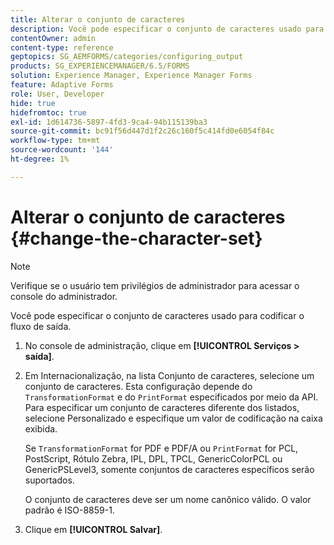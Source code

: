 ```yaml
---
title: Alterar o conjunto de caracteres
description: Você pode especificar o conjunto de caracteres usado para codificar o fluxo de saída. Saiba como alterar o conjunto de caracteres.
contentOwner: admin
content-type: reference
geptopics: SG_AEMFORMS/categories/configuring_output
products: SG_EXPERIENCEMANAGER/6.5/FORMS
solution: Experience Manager, Experience Manager Forms
feature: Adaptive Forms
role: User, Developer
hide: true
hidefromtoc: true
exl-id: 1d614736-5897-4fd3-9ca4-94b115139ba3
source-git-commit: bc91f56d447d1f2c26c160f5c414fd0e6054f84c
workflow-type: tm+mt
source-wordcount: '144'
ht-degree: 1%

---
```


# Alterar o conjunto de caracteres {#change-the-character-set}

>[!NOTE]
> 
> Verifique se o usuário tem privilégios de administrador para acessar o console do administrador.

Você pode especificar o conjunto de caracteres usado para codificar o fluxo de saída.

1. No console de administração, clique em **[!UICONTROL Serviços > saída]**.
1. Em Internacionalização, na lista Conjunto de caracteres, selecione um conjunto de caracteres. Esta configuração depende do `TransformationFormat` e do `PrintFormat` especificados por meio da API. Para especificar um conjunto de caracteres diferente dos listados, selecione Personalizado e especifique um valor de codificação na caixa exibida.

   Se `TransformationFormat` for PDF e PDF/A ou `PrintFormat` for PCL, PostScript, Rótulo Zebra, IPL, DPL, TPCL, GenericColorPCL ou GenericPSLevel3, somente conjuntos de caracteres específicos serão suportados.

   O conjunto de caracteres deve ser um nome canônico válido. O valor padrão é ISO-8859-1.

1. Clique em **[!UICONTROL Salvar]**.
